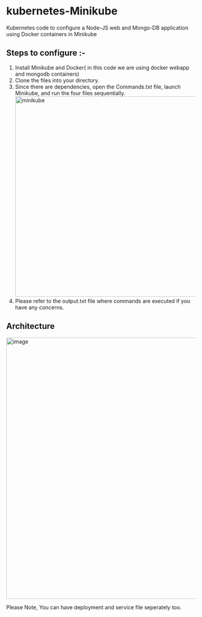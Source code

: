 # kubernetes-Minikube
  Kubernetes code to configure a Node-JS web and Mongo-DB application using Docker containers in Minikube

## Steps to configure :-  
  1. Install Minikube and Docker( in this code we are using docker webapp and mongodb containers)
  2. Clone the files into your directory.
  3. Since there are dependencies, open the Commands.txt file, launch Minikube, and run the four files sequentially.
    <img width="533" alt="minikube" src="https://user-images.githubusercontent.com/48701982/197338703-d14e7218-21f1-4b86-ad92-47b9eb25e2e8.png">
  4. Please refer to the output.txt file where commands are executed if you have any concerns.

## Architecture
  <img width="695" alt="image" src="https://user-images.githubusercontent.com/48701982/197339191-45b14126-80ec-4ee9-82d6-cdfdd45d358e.png">

Please Note, You can have deployment and service file seperately too. 
